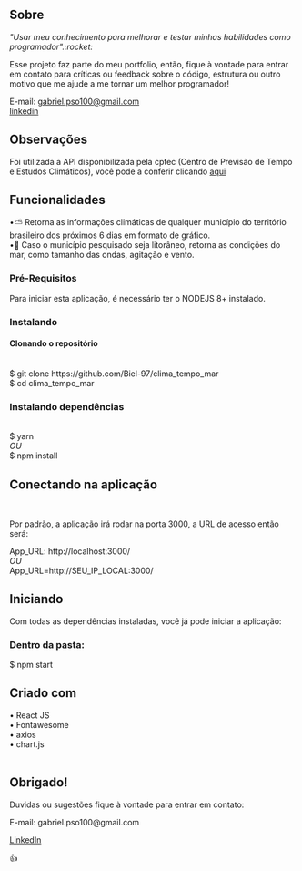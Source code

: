 <h2>Sobre</h2> 
<p><i>"Usar meu conhecimento para melhorar e testar minhas habilidades como programador".:rocket:</i></p>


<p>Esse projeto faz parte do meu portfolio, então, fique à vontade para entrar em contato para críticas ou feedback sobre o código, estrutura ou outro motivo que me ajude a me tornar um melhor programador!</p>

<span>E-mail: <a>gabriel.pso100@gmail.com</a ></span><br>
<span><a target="_blank" href="https://www.linkedin.com/in/gabriel-97-oliveira">linkedin</a></span><br>
<h2>Observações</h2>

<p>Foi utilizada a API disponibilizada pela cptec (Centro de Previsão de Tempo e Estudos Climáticos), você pode a conferir clicando <a target="_blank" href="http://servicos.cptec.inpe.br/XML/">aqui</a></p>


<h2>Funcionalidades</h2>

•:partly_sunny: Retorna as informações climáticas de qualquer município do território brasileiro dos próximos 6 dias em formato de gráfico.  <br>
•:ocean: Caso o município pesquisado seja litorâneo, retorna as condições do mar, como tamanho das ondas, agitação e vento. <br>

<h3>Pré-Requisitos</h3>
<p>Para iniciar esta aplicação, é necessário ter o NODEJS 8+ instalado.</p>

<h3>Instalando</h3>
<h4>Clonando o repositório</h4><br>
<span>$ git clone https://github.com/Biel-97/clima_tempo_mar</span><br>
<span>$ cd clima_tempo_mar</span><br>


<h3>Instalando dependências</h3><br>
<span>$ yarn</span><br>
<i>OU</i><br>
<span>$ npm install</span><br>

<h2>Conectando na aplicação</h2><br>
<p>Por padrão, a aplicação irá rodar na porta 3000, a URL de acesso então será:</p>
<span>App_URL:  http://localhost:3000/</span><br>
<i>OU</i><br>
<span>App_URL=http://SEU_IP_LOCAL:3000/</span><br>


<h2>Iniciando</h2>
<p>Com todas as dependências instaladas, você já pode iniciar a aplicação:</p>
<h3>Dentro da pasta: </h3>
<span>$ npm start</span>

<h2>Criado com</h2>
<span>• React JS </span><br>
<span>• Fontawesome</span><br>
<span>• axios</span><br>
<span>• chart.js</span><br><br>


<h2>Obrigado!</h2>

<p>Duvidas ou sugestões fique à vontade para entrar em contato:</p>
<span>E-mail: <a>gabriel.pso100@gmail.com</a ></span><br>

<span><a href ="http://www.linkedin.com/in/gabriel-97-oliveira" target="_blank">LinkedIn</a> </span><br>

:thumbsup:
